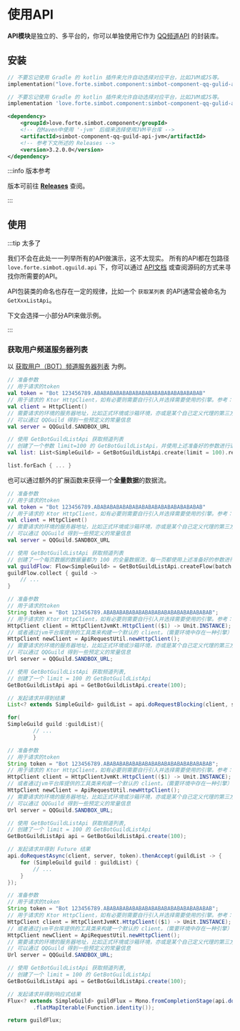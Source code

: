 # 使用API

**API模块**是独立的、多平台的，你可以单独使用它作为 [QQ频道API](https://bot.q.qq.com/wiki/develop/api/) 的封装库。


## 安装

<tabs groupId="use-dependency">
<tab title="Gradle Kotlin DSL" group-key="Kts">

```Kotlin
// 不要忘记使用 Gradle 的 kotlin 插件来允许自动选择对应平台，比如JVM或JS等。
implementation("love.forte.simbot.component:simbot-component-qq-gulid-api:3.2.0.0") // 或参考下文所述的 Releases
```

</tab>
<tab title="Gradle Groovy" group-key="Gradle">

```Groovy
// 不要忘记使用 Gradle 的 kotlin 插件来允许自动选择对应平台，比如JVM或JS等。
implementation 'love.forte.simbot.component:simbot-component-qq-gulid-api:3.2.0.0' // 版本参考下文所述的 Releases
```

</tab>
<tab title="Maven" group-key="Maven">

```xml
<dependency>
    <groupId>love.forte.simbot.component</groupId>
    <!-- 在Maven中使用 '-jvm' 后缀来选择使用JVM平台库 -->
    <artifactId>simbot-component-qq-guild-api-jvm</artifactId>
    <!-- 参考下文所述的 Releases -->
    <version>3.2.0.0</version>
</dependency>
```

</tab>
</tabs>


:::info 版本参考

版本可前往 [**Releases**](https://github.com/simple-robot/simbot-component-qq-guild/releases) 查阅。

:::

## 使用

:::tip 太多了

我们不会在此处一一列举所有的API做演示，这不太现实。
所有的API都在包路径 `love.forte.simbot.qguild.api` 下，你可以通过 [API文档](https://docs.simbot.forte.love/) 或查阅源码的方式来寻找你所需要的API。

API包装类的命名也存在一定的规律，比如一个 `获取某列表` 的API通常会被命名为 `GetXxxListApi`。

下文会选择一小部分API来做示例。

:::

### 获取用户频道服务器列表

以 [获取用户（BOT）频道服务器列表](https://bot.q.qq.com/wiki/develop/api/openapi/user/guilds.html) 为例。

<tabs groupId="code">
<tab title="Kotlin" group-key="Kotlin">

```kotlin
// 准备参数
// 用于请求的token
val token = "Bot 123456789.ABABABABABABABABABABABABABABABABAB"
// 用于请求的 Ktor HttpClient，如有必要则需要自行引入并选择需要使用的引擎。参考：https://ktor.io/docs/http-client-engines.html
val client = HttpClient()
// 需要请求的环境的服务器地址，比如正式环境或沙箱环境，亦或是某个自己定义代理的第三方环境
// 可以通过 QQGuild 得到一些预定义的常量信息
val server = QQGuild.SANDBOX_URL

// 使用 GetBotGuildListApi 获取频道列表
// 创建了一个参数 limit=100 的 GetBotGuildListApi，并使用上述准备好的参数进行请求。
val list: List<SimpleGuild> = GetBotGuildListApi.create(limit = 100).request(client, server, token)

list.forEach { ... }
```

也可以通过额外的扩展函数来获得一个**全量数据**的数据流。

```kotlin
// 准备参数
// 用于请求的token
val token = "Bot 123456789.ABABABABABABABABABABABABABABABABAB"
// 用于请求的 Ktor HttpClient，如有必要则需要自行引入并选择需要使用的引擎。参考：https://ktor.io/docs/http-client-engines.html
val client = HttpClient()
// 需要请求的环境的服务器地址，比如正式环境或沙箱环境，亦或是某个自己定义代理的第三方环境
// 可以通过 QQGuild 得到一些预定义的常量信息
val server = QQGuild.SANDBOX_URL

// 使用 GetBotGuildListApi 获取频道列表
// 创建了一个每页数据的数据量都为 100 的全量数据流，每一页都使用上述准备好的参数进行请求。
val guildFlow: Flow<SimpleGuild> = GetBotGuildListApi.createFlow(batch = 100) { request(client, QQGuild.SANDBOX_URL, token) }
guildFlow.collect { guild ->
    // ...
}
```

</tab>
<tab title="Java" group-key="Java">

```java
// 准备参数
// 用于请求的token
String token = "Bot 123456789.ABABABABABABABABABABABABABABABABAB";
// 用于请求的 Ktor HttpClient，如有必要则需要自行引入并选择需要使用的引擎。参考：https://ktor.io/docs/http-client-engines.html
HttpClient client = HttpClientJvmKt.HttpClient(($1) -> Unit.INSTANCE);
// 或者通过jvm平台库提供的工具类来构建一个默认的 client。（需要环境中存在一种引擎）
HttpClient newClient = ApiRequestUtil.newHttpClient();
// 需要请求的环境的服务器地址，比如正式环境或沙箱环境，亦或是某个自己定义代理的第三方环境
// 可以通过 QQGuild 得到一些预定义的常量信息
Url server = QQGuild.SANDBOX_URL;

// 使用 GetBotGuildListApi 获取频道列表,
// 创建了一个 limit = 100 的 GetBotGuildListApi
GetBotGuildListApi api = GetBotGuildListApi.create(100);

// 发起请求并得到结果
List<? extends SimpleGuild> guildList = api.doRequestBlocking(client, server, token);

for(
SimpleGuild guild :guildList){
        // ...
        }
```

</tab>
<tab title="Java Async" group-key="Java">

```java
// 准备参数
// 用于请求的token
String token = "Bot 123456789.ABABABABABABABABABABABABABABABABAB";
// 用于请求的 Ktor HttpClient，如有必要则需要自行引入并选择需要使用的引擎。参考：https://ktor.io/docs/http-client-engines.html
HttpClient client = HttpClientJvmKt.HttpClient(($1) -> Unit.INSTANCE);
// 或者通过jvm平台库提供的工具类来构建一个默认的 client。（需要环境中存在一种引擎）
HttpClient newClient = ApiRequestUtil.newHttpClient();
// 需要请求的环境的服务器地址，比如正式环境或沙箱环境，亦或是某个自己定义代理的第三方环境
// 可以通过 QQGuild 得到一些预定义的常量信息
Url server = QQGuild.SANDBOX_URL;

// 使用 GetBotGuildListApi 获取频道列表,
// 创建了一个 limit = 100 的 GetBotGuildListApi
GetBotGuildListApi api = GetBotGuildListApi.create(100);

// 发起请求并得到 Future 结果
api.doRequestAsync(client, server, token).thenAccept(guildList -> {
    for (SimpleGuild guild : guildList) {
        // ...
    }
});
```

</tab>
<tab title="Java Reactive" group-key="Java">

```java
// 准备参数
// 用于请求的token
String token = "Bot 123456789.ABABABABABABABABABABABABABABABABAB";
// 用于请求的 Ktor HttpClient，如有必要则需要自行引入并选择需要使用的引擎。参考：https://ktor.io/docs/http-client-engines.html
HttpClient client = HttpClientJvmKt.HttpClient(($1) -> Unit.INSTANCE);
// 或者通过jvm平台库提供的工具类来构建一个默认的 client。（需要环境中存在一种引擎）
HttpClient newClient = ApiRequestUtil.newHttpClient();
// 需要请求的环境的服务器地址，比如正式环境或沙箱环境，亦或是某个自己定义代理的第三方环境
// 可以通过 QQGuild 得到一些预定义的常量信息
Url server = QQGuild.SANDBOX_URL;

// 使用 GetBotGuildListApi 获取频道列表,
// 创建了一个 limit = 100 的 GetBotGuildListApi
GetBotGuildListApi api = GetBotGuildListApi.create(100);

// 发起请求并得到响应式结果
Flux<? extends SimpleGuild> guildFlux = Mono.fromCompletionStage(api.doRequestAsync(client, server, token))
        .flatMapIterable(Function.identity());

return guildFlux;
```

</tab>

</tabs>

